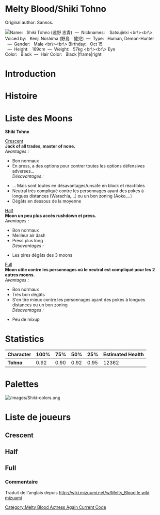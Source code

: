 # Melty Blood/Shiki Tohno

Original author: Sannos.

![ **Name:**   Shiki Tohno (遠野 志貴)  —  **Nicknames:**    Satsujinki
\<br\\\>\<br\\\> **Voiced by:**   Kenji Noshima
(野島　健児)  —  **Type:**   Human, Demon-Hunter   —  **Gender:**   Male
\<br\\\>\<br\\\> **Birthday:**   Oct 15
  —  **Height:**   169cm  —  **Weight:**   57kg \<br\\\>\<br\\\> **Eye
Color:**   Black  —  **Hair Color:**   Black
\|frame\|right](/images/Shiki2.png " Name:   Shiki Tohno (遠野 志貴)  —  Nicknames:    Satsujinki <br\><br\> Voiced by:   Kenji Noshima (野島　健児)  —  Type:   Human, Demon-Hunter   —  Gender:   Male <br\><br\> Birthday:   Oct 15   —  Height:   169cm  —  Weight:   57kg <br\><br\> Eye Color:   Black  —  Hair Color:   Black |frame|right")

# Introduction

# Histoire

# Liste des Moons

**Shiki Tohno**

[Crescent](Melty_Blood/Shiki_Tohno/Crescent_Moon "wikilink")  
**Jack of all trades, master of none.**  
*Avantages :*  
+ Bon normaux  
+ En press, a des options pour contrer toutes les options défensives
adverses...  
*Désavantages :*  
- ... Mais sont toutes en désavantages/unsafe en block et réactibles  
- Neutral très compliqué contre les personnages ayant des pokes à
longues distances (Warachia,...) ou un bon zoning (Aoko,...)  
- Dégâts en dessous de la moyenne

[Half](Melty_Blood/Shiki_Tohno/Half_Moon "wikilink")  
**Moon un peu plus accès rushdown et press.**  
*Avantages :*  
+ Bon normaux  
+ Meilleur air dash  
+ Press plus long  
*Désavantages :*  
- Les pires dégâts des 3 moons

[Full](Melty_Blood/Shiki_Tohno/Full_Moon "wikilink")  
**Moon utile contre les personnages où le neutral est compliqué pour les
2 autres moons.**  
*Avantages :*  
+ Bon normaux  
+ Très bon dégâts  
+ S'en tire mieux contre les personnages ayant des pokes à longues
distances ou un bon zoning  
*Désavantages :*  
- Peu de mixup

# Statistics

| Character | 100% | 75%  | 50%  | 25%  | Estimated Health |
|-----------|------|------|------|------|------------------|
| **Tohno** | 0.92 | 0.90 | 0.92 | 0.95 | 12362            |

# Palettes

![](/images/Shiki-colors.png "/images/Shiki-colors.png")

# Liste de joueurs

## Crescent

## Half

## Full

### Commentaire

Traduit de l'anglais depuis [http://wiki.mizuumi.net/w/Melty_Blood le
wiki
mizuumi](http://wiki.mizuumi.net/w/Melty_Blood_le_wiki_mizuumi "wikilink")

[Category:Melty Blood Actress Again Current
Code](Category:Melty_Blood_Actress_Again_Current_Code "wikilink")
